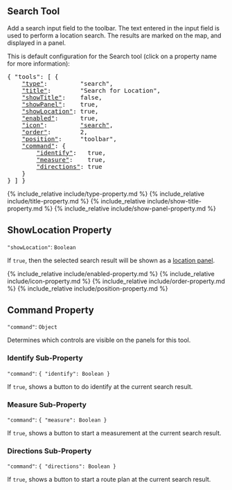 ## Search Tool

Add a search input field to the toolbar.
The text entered in the input field is used to perform a location search.
The results are marked on the map, and displayed in a panel.

This is default configuration for the Search tool (click on a property name for more information):
<pre>
{ "tools": [ {
    <a href="#type-property"     >"type"</a>:         "search",
    <a href="#title-property"    >"title"</a>:        "Search for Location",
    <a href="#showtitle-property">"showTitle"</a>:    false,
    <a href="#showpanel-property">"showPanel"</a>:    true,
    <a href="#showlocation-property">"showLocation"</a>: true,
    <a href="#enabled-property"  >"enabled"</a>:      true,
    <a href="#icon-property"     >"icon"</a>:         <a href="https://material.io/tools/icons/?icon=help" target="material">"search"</a>,
    <a href="#order-property"    >"order"</a>:        2,
    <a href="#position-property" >"position"</a>:     "toolbar",
    <a href="#command-property"  >"command"</a>: {
        <a href="#identify-sub-property"    >"identify"</a>:   true,
        <a href="#measure-sub-property"     >"measure"</a>:    true,
        <a href="#directions-sub-property"  >"directions"</a>: true
    }
} ] }
</pre>

{% include_relative include/type-property.md %}
{% include_relative include/title-property.md %}
{% include_relative include/show-title-property.md %}
{% include_relative include/show-panel-property.md %}


## ShowLocation Property
`"showLocation"`: `Boolean`

If `true`, then the selected search result will be shown as a [location panel](location-tool).


{% include_relative include/enabled-property.md %}
{% include_relative include/icon-property.md %}
{% include_relative include/order-property.md %}
{% include_relative include/position-property.md %}

## Command Property
`"command"`: `Object`

Determines which controls are visible on the panels for this tool.

### Identify Sub-Property
`"command"`: `{ "identify": Boolean }`

If `true`, shows a button to do identify at the current search result.

### Measure Sub-Property
`"command"`: `{ "measure": Boolean }`

If `true`, shows a button to start a measurement at the current search result.

### Directions Sub-Property
`"command"`: `{ "directions": Boolean }`

If `true`, shows a button to start a route plan at the current search result.


